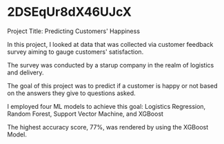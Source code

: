 # 2DSEqUr8dX46UJcX
Project Title: Predicting Customers' Happiness

In this project, I looked at data that was collected via customer feedback survey aiming to gauge customers' satisfaction. 

The survey was conducted by a starup company in the realm of  logistics and delivery.

The goal of this project was to predict if a customer is happy or not based on the answers they give to questions asked.

I employed four ML models to achieve this goal: Logistics Regression, Random Forest, Support Vector Machine, and XGBoost

The highest accuracy score, 77%, was rendered by using the XGBoost Model. 
